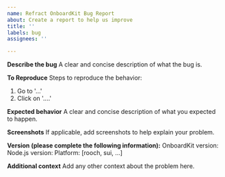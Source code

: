 ```yaml
---
name: Refract OnboardKit Bug Report
about: Create a report to help us improve
title: ''
labels: bug
assignees: ''

---
```


**Describe the bug**
A clear and concise description of what the bug is.

**To Reproduce**
Steps to reproduce the behavior:
1. Go to '...'
2. Click on '....'

**Expected behavior**
A clear and concise description of what you expected to happen.

**Screenshots**
If applicable, add screenshots to help explain your problem.

**Version (please complete the following information):**
OnboardKit version:
Node.js version:
Platform: [rooch, sui, ...]

**Additional context**
Add any other context about the problem here.
